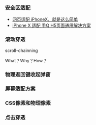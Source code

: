 ### 安全区适配

- [网页适配 iPhoneX，就是这么简单](https://aotu.io/notes/2017/11/27/iphonex/index.html)
- [iPhone X 适配 手Q H5页面通用解决方案](https://zhuanlan.zhihu.com/p/30840440)



### 滚动穿透

scroll-chainning

What？Why？How？



### 物理返回键收起弹窗



### 屏幕适配方案



### CSS像素和物理像素



### 点击穿透





